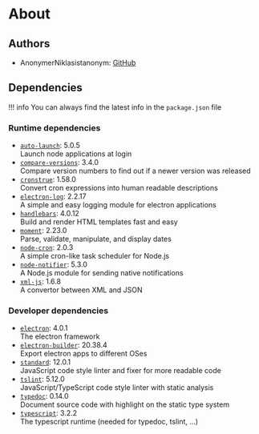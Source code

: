 # About

## Authors

- AnonymerNiklasistanonym: [GitHub](https://github.com/AnonymerNiklasistanonym)

## Dependencies

!!! info
    You can always find the latest info in the `package.json` file

### Runtime dependencies

- [`auto-launch`](https://github.com/4ver/node-auto-launch): 5.0.5 <br> Launch node applications at login
- [`compare-versions`](https://github.com/omichelsen/compare-versions#readme): 3.4.0 <br> Compare version numbers to find out if a newer version was released
- [`cronstrue`](https://github.com/bradymholt/cronstrue): 1.58.0 <br> Convert cron expressions into human readable descriptions
- [`electron-log`](https://github.com/megahertz/electron-log#readme): 2.2.17 <br> A simple and easy logging module for electron applications
- [`handlebars`](http://www.handlebarsjs.com/): 4.0.12 <br> Build and render HTML templates fast and easy
- [`moment`](http://momentjs.com): 2.23.0 <br> Parse, validate, manipulate, and display dates
- [`node-cron`](https://github.com/merencia/node-cron): 2.0.3 <br> A simple cron-like task scheduler for Node.js
- [`node-notifier`](https://github.com/mikaelbr/node-notifier#readme): 5.3.0 <br> A Node.js module for sending native notifications
- [`xml-js`](https://github.com/nashwaan/xml-js#readme): 1.6.8 <br> A convertor between XML and JSON

### Developer dependencies

- [`electron`](https://github.com/electron/electron#readme): 4.0.1 <br> The electron framework
- [`electron-builder`](https://github.com/electron-userland/electron-builder): 20.38.4 <br> Export electron apps to different OSes
- [`standard`](https://standardjs.com): 12.0.1 <br> JavaScript code style linter and fixer for more readable code
- [`tslint`](https://palantir.github.io/tslint): 5.12.0 <br> JavaScript/TypeScript code style linter with static analysis
- [`typedoc`](http://typedoc.org): 0.14.0 <br> Document source code with highlight on the static type system
- [`typescript`](https://www.typescriptlang.org/): 3.2.2 <br> The typescript runtime (needed for typedoc, tslint, ...)
